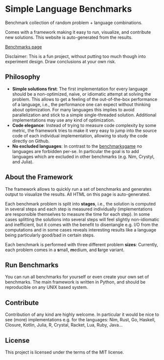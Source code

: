 # Simple Language Benchmarks

Benchmark collection of random problem + language combinations.

Comes with a framework making it easy to run, visualize, and contribute new solutions.
This website is auto-generated from the results.

[Benchmarks page](https://bluenote10.github.io/SimpleLanguageBenchmarks)

Disclaimer:
This is a fun project, without putting too much though into experiment design.
Draw conclusions at your own risk.



## Philosophy


- **Simple solutions first**: The first implementation for every language should be a non-optimized, naive, or idiomatic attempt
  at solving the problem. This allows to get a feeling of the out-of-the-box performance of a language, i.e., the performance
  one can expect without thinking about optimization.
  For many languages this implies to avoid parallelization and stick to a simple single-threaded solution.
  Additional implementations may use any kind of optimization.
- **Code elegance**: Instead of trying to measure code complexity by some metric, the framework tries to make it very easy to jump into the source code
  of each individual implementation, allowing to study the code directly on Github.
- **No excluded languages**: In contrast to the [benchmarksgame](http://benchmarksgame.alioth.debian.org/play.html)
  no languages are forbidden per-se. In particular the goal is to add languages which are excluded in other benchmarks (e.g. Nim, Crystyl, and Julia).



## About the Framework

The framework allows to quickly run a set of benchmarks and generates output to visualize the results.
All HTML on this page is auto-generated.

Each benchmark problem is split into **stages**, i.e., the solution is computed in several steps and
each step is measured individually (implementations are responsible themselves to measure the time for each step).
In some cases splitting the solutions into several steps will feel slightly non-idiomatic and inefficient,
but it comes with the benefit to disentangle e.g. I/O from the computations and in some cases reveals
interesting results like a language being particularly good/bad in certain steps.

Each benchmark is performed with three different problem **sizes**: Currently, each problem comes in a
**s**mall, **m**edium, and **l**arge variant.

## Run Benchmarks

You can run all benchmarks for yourself or even create your own set of benchmarks.
The main framework is written in Python, and should be reproducible on any UNIX based system.

## Contribute

Contribution of any kind are highly welcome.
In particular it would be nice to see (more) implementations e.g. for the languages:
Nim, Rust, Go, Haskell, Closure, Kotlin, Julia, R, Crystal, Racket, Lua, Ruby, Java...

## License

This project is licensed under the terms of the MIT license.


